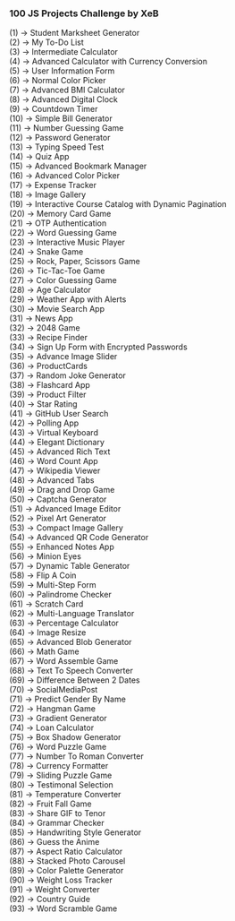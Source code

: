 ### 100 JS Projects Challenge by XeB

(1) -> Student Marksheet Generator<br>
(2) -> My To-Do List<br>
(3) -> Intermediate Calculator<br>
(4) -> Advanced Calculator with Currency Conversion<br>
(5) -> User Information Form<br>
(6) -> Normal Color Picker<br>
(7) -> Advanced BMI Calculator<br>
(8) -> Advanced Digital Clock<br>
(9) -> Countdown Timer<br>
(10) -> Simple Bill Generator<br>
(11) -> Number Guessing Game<br>
(12) -> Password Generator<br>
(13) -> Typing Speed Test<br>
(14) -> Quiz App<br>
(15) -> Advanced Bookmark Manager<br>
(16) -> Advanced Color Picker<br>
(17) -> Expense Tracker<br>
(18) -> Image Gallery<br>
(19) -> Interactive Course Catalog with Dynamic Pagination<br>
(20) -> Memory Card Game<br>
(21) -> OTP Authentication<br>
(22) -> Word Guessing Game<br>
(23) -> Interactive Music Player<br>
(24) -> Snake Game<br>
(25) -> Rock, Paper, Scissors Game<br>
(26) -> Tic-Tac-Toe Game<br>
(27) -> Color Guessing Game<br>
(28) -> Age Calculator<br>
(29) -> Weather App with Alerts<br>
(30) -> Movie Search App<br>
(31) -> News App<br>
(32) -> 2048 Game<br>
(33) -> Recipe Finder<br>
(34) -> Sign Up Form with Encrypted Passwords<br>
(35) -> Advance Image Slider<br>
(36) -> ProductCards<br>
(37) -> Random Joke Generator<br>
(38) -> Flashcard App<br>
(39) -> Product Filter<br>
(40) -> Star Rating<br>
(41) -> GitHub User Search<br>
(42) -> Polling App<br>
(43) -> Virtual Keyboard<br>
(44) -> Elegant Dictionary<br>
(45) -> Advanced Rich Text<br>
(46) -> Word Count App<br>
(47) -> Wikipedia Viewer<br>
(48) -> Advanced Tabs<br>
(49) -> Drag and Drop Game<br>
(50) -> Captcha Generator<br>
(51) -> Advanced Image Editor<br>
(52) -> Pixel Art Generator<br>
(53) -> Compact Image Gallery<br>
(54) -> Advanced QR Code Generator<br>
(55) -> Enhanced Notes App<br>
(56) -> Minion Eyes<br>
(57) -> Dynamic Table Generator<br>
(58) -> Flip A Coin<br>
(59) -> Multi-Step Form<br>
(60) -> Palindrome Checker<br>
(61) -> Scratch Card<br>
(62) -> Multi-Language Translator<br>
(63) -> Percentage Calculator<br>
(64) -> Image Resize<br>
(65) -> Advanced Blob Generator<br>
(66) -> Math Game<br>
(67) -> Word Assemble Game<br>
(68) -> Text To Speech Converter<br>
(69) -> Difference Between 2 Dates<br>
(70) -> SocialMediaPost<br>
(71) -> Predict Gender By Name<br>
(72) -> Hangman Game<br>
(73) -> Gradient Generator<br>
(74) -> Loan Calculator<br>
(75) -> Box Shadow Generator<br>
(76) -> Word Puzzle Game<br>
(77) -> Number To Roman Converter<br>
(78) -> Currency Formatter<br> 
(79) -> Sliding Puzzle Game<br>
(80) -> Testimonal Selection<br>
(81) -> Temperature Converter<br>
(82) -> Fruit Fall Game<br>
(83) -> Share GIF to Tenor<br>
(84) -> Grammar Checker<br>
(85) -> Handwriting Style Generator<br>
(86) -> Guess the Anime<br>
(87) -> Aspect Ratio Calculator<br>
(88) -> Stacked Photo Carousel<br>
(89) -> Color Palette Generator<br>
(90) -> Weight Loss Tracker<br>
(91) -> Weight Converter<br>
(92) -> Country Guide<br>
(93) -> Word Scramble Game<br>

